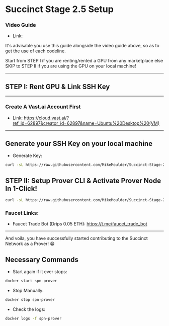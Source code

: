 # Succinct Stage 2.5 Setup

### Video Guide

- Link: 

It's advisable you use this guide alongside the video guide above, so as to get the use of each codeline.

Start from STEP I if you are renting/rented a GPU from any marketplace else SKIP to STEP II if you are using the GPU on your local machine!

---

## STEP I: Rent GPU & Link SSH Key

---

### Create A Vast.ai Account First

- Link: https://cloud.vast.ai/?ref_id=62897&creator_id=62897&name=Ubuntu%20Desktop%20(VM)
---

## Generate your SSH Key on your local machine

- Generate Key:

```bash
curl -sL https://raw.githubusercontent.com/MikeMoulder/Succinct-Stage-2.5-Setup/main/ssh_setup.sh | bash
```

## STEP II: Setup Prover CLI & Activate Prover Node In 1-Click!

```bash
curl -sL https://raw.githubusercontent.com/MikeMoulder/Succinct-Stage-2.5-Setup/main/gpu_prover_setup.sh | bash
```

### Faucet Links:

- Faucet Trade Bot (Drips 0.05 ETH): https://t.me/faucet_trade_bot

--- 

And voila, you have successfully started contributing to the Succinct Network as a Prover! 😁

## Necessary Commands

- Start again if it ever stops:

```bash
docker start spn-prover
```

- Stop Manually:

```bash
docker stop spn-prover
```

- Check the logs:

```bash
docker logs -f spn-prover
```


